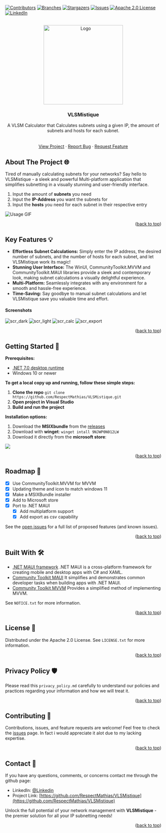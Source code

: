 <a name="readme-top"></a>

[![Contributors][contributors-shield]][contributors-url]
[![Branches][branches-shield]][branches-url]
[![Stargazers][stars-shield]][stars-url]
[![Issues][issues-shield]][issues-url]
[![Apache 2.0 License][license-shield]][license-url]
[![LinkedIn][linkedin-shield]][linkedin-url]



<!-- PROJECT LOGO -->
<br />
<div align="center">
  <a href="https://github.com/RespectMathias/VLSMistique">
    <img src="images/icon.svg" alt="Logo" width="256" height="256">
  </a>

<h3 align="center">VLSMistique</h3>

  <p align="center">
    A VLSM Calculator that Calculates subnets using a given IP, the amount of subnets and hosts for each subnet.
    <br />
    <br />
    <br />
    <a href="https://github.com/RespectMathias/VLSMistique">View Project</a>
    ·
    <a href="https://github.com/RespectMathias/VLSMistique/issues">Report Bug</a>
    ·
    <a href="https://github.com/RespectMathias/VLSMistique/issues">Request Feature</a>
  </p>
</div>



<!-- ABOUT THE PROJECT -->
## About The Project 🌐

Tired of manually calculating subnets for your networks? Say hello to VLSMistique - a sleek and powerful Multi-platform application that simplifies subnetting in a visually stunning and user-friendly interface.

1. Input the amount of **subnets** you need
2. Input the **IP-Address** you want the subnets for
3. Input the **hosts** you need for each subnet in their respective entry

![Usage GIF](images/usage.gif)

<p align="right">(<a href="#readme-top">back to top</a>)</p>



## Key Features 💡

* **Effortless Subnet Calculations:** Simply enter the IP address, the desired number of subnets, and the number of hosts for each subnet, and let VLSMistique work its magic!
* **Stunning User Interface:** The WinUI, CommunityToolkit.MVVM and CommunityToolkit.MAUI libraries provide a sleek and contemporary look, making subnet calculations a visually delightful experience.
* **Multi-Platform:** Seamlessly integrates with any environment for a smooth and hassle-free experience.
* **Time-Saving:** Say goodbye to manual subnet calculations and let VLSMistique save you valuable time and effort.

#### Screenshots
![scr_dark](images/screenshot_dark.png)
![scr_light](images/screenshot_light.png)
![scr_calc](images/screenshot_calc.png)
![scr_export](images/screenshot_export.png)

<p align="right">(<a href="#readme-top">back to top</a>)</p>



<!-- GETTING STARTED -->
## Getting Started 🚀
**Prerequisites:**
* [.NET 7.0 desktop runtime](https://dotnet.microsoft.com/en-us/download/dotnet/7.0)
* Windows 10 or newer

**To get a local copy up and running, follow these simple steps:**
1. **Clone the repo** `git clone https://github.com/RespectMathias/VLSMistique.git`
2. **Open project in Visual Studio**
3. **Build and run the project**

**Installation options:**
1. Download the **MSIXbundle** from the [releases](https://github.com/RespectMathias/VLSMistique/releases/)
2. Download with **winget**: `winget intall 9NJWP0N012LW` 
3. Download it directly from the **microsoft store**:

<a href="https://apps.microsoft.com/store/detail/9NJWP0N012LW?launch=true&mode=mini">
	<img src="https://github.com/RespectMathias/VLSMistique/blob/main/images/ms-dark.svg"/>
</a>

<p align="right">(<a href="#readme-top">back to top</a>)</p>



<!-- ROADMAP -->
## Roadmap 🚗

- [x] Use CommunityToolkit.MVVM for MVVM
- [x] Updating theme and icon to match windows 11
- [x] Make a MSIXBundle installer
- [x] Add to Microsoft store
- [x] Port to .NET MAUI
  - [x] Add multiplatform support
  - [x] Add export as csv capability

See the [open issues](https://github.com/RespectMathias/VLSMistique/issues) for a full list of proposed features (and known issues).

<p align="right">(<a href="#readme-top">back to top</a>)</p>



<!-- NOTICE -->
## Built With 🛠️

* [.NET MAUI framework](https://github.com/dotnet/maui)
.NET MAUI is a cross-platform framework for creating mobile and desktop apps with C# and XAML.
* [Community Toolkit MAUI](https://github.com/CommunityToolkit/Maui)
It simplifies and demonstrates common developer tasks when building apps with .NET MAUI.
* [Community Toolkit MVVM](https://github.com/CommunityToolkit/WindowsCommunityToolkit)
Provides a simplified method of implementing MVVM.

See `NOTICE.txt` for more information.

<p align="right">(<a href="#readme-top">back to top</a>)</p>



<!-- LICENSE -->
## License 📝

Distributed under the Apache 2.0 License. See `LICENSE.txt` for more information.

<p align="right">(<a href="#readme-top">back to top</a>)</p>



<!-- Privacy Policy -->
## Privacy Policy 🛡️

Please read this `privacy_policy.md` carefully to understand our policies and practices regarding your information and how we will treat it.

<p align="right">(<a href="#readme-top">back to top</a>)</p>



<!-- CONTRIBUTING -->
## Contributing 🤝

Contributions, issues, and feature requests are welcome! Feel free to check the [issues](https://github.com/RespectMathias/VLSMistique/issues) page. In fact i would appreciate it alot due to my lacking expertise.

<p align="right">(<a href="#readme-top">back to top</a>)</p>



<!-- CONTACT -->
## Contact 📧
If you have any questions, comments, or concerns contact me through the github page:

- LinkedIn: [@Linkedin](https://www.linkedin.com/in/mathias-lund-hansen-776800264/)
- Project Link: [https://github.com/RespectMathias/VLSMistique](https://github.com/RespectMathias/VLSMistique)

Unlock the full potential of your network management with **VLSMistique** - the premier solution for all your IP subnetting needs!

<p align="right">(<a href="#readme-top">back to top</a>)</p>



<!-- MARKDOWN LINKS & IMAGES -->
[contributors-shield]: https://img.shields.io/github/contributors/RespectMathias/VLSMistique.svg?style=for-the-badge
[contributors-url]: https://github.com/RespectMathias/VLSMistique/graphs/contributors
[branches-shield]: https://img.shields.io/github/branches/RespectMathias/VLSMistique.svg?style=for-the-badge
[branches-url]: https://github.com/RespectMathias/VLSMistique/branches
[stars-shield]: https://img.shields.io/github/stars/RespectMathias/VLSMistique.svg?style=for-the-badge
[stars-url]: https://github.com/RespectMathias/VLSMistique/stargazers
[issues-shield]: https://img.shields.io/github/issues/RespectMathias/VLSMistique.svg?style=for-the-badge
[issues-url]: https://github.com/RespectMathias/VLSMistique/issues
[license-shield]: https://img.shields.io/github/license/RespectMathias/VLSMistique.svg?style=for-the-badge
[license-url]: https://github.com/RespectMathias/VLSMistique/blob/master/LICENSE.txt
[linkedin-shield]: https://img.shields.io/badge/-LinkedIn-black.svg?style=for-the-badge&logo=linkedin&colorB=555
[linkedin-url]: https://www.linkedin.com/in/mathias-lund-hansen-776800264/
